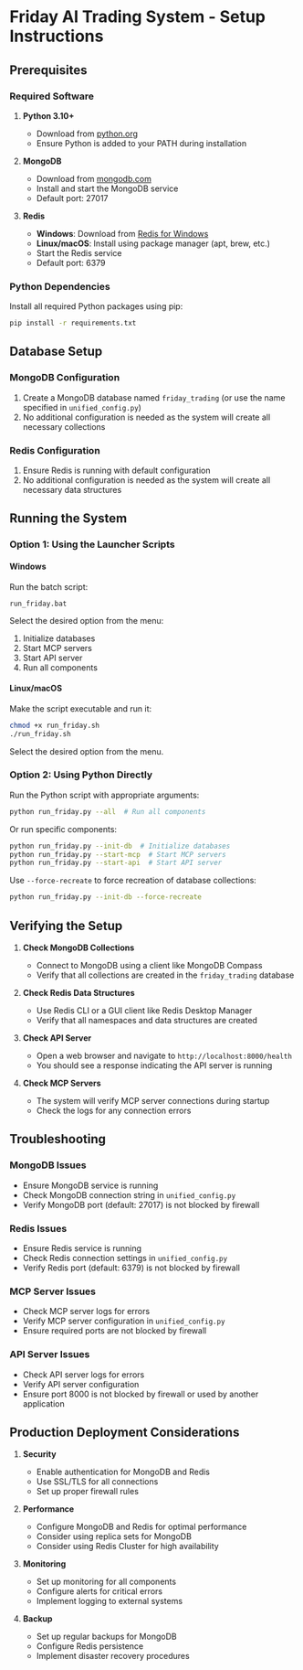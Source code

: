# Friday AI Trading System - Setup Instructions

## Prerequisites

### Required Software

1. **Python 3.10+**
   - Download from [python.org](https://www.python.org/downloads/)
   - Ensure Python is added to your PATH during installation

2. **MongoDB**
   - Download from [mongodb.com](https://www.mongodb.com/try/download/community)
   - Install and start the MongoDB service
   - Default port: 27017

3. **Redis**
   - **Windows**: Download from [Redis for Windows](https://github.com/microsoftarchive/redis/releases)
   - **Linux/macOS**: Install using package manager (apt, brew, etc.)
   - Start the Redis service
   - Default port: 6379

### Python Dependencies

Install all required Python packages using pip:

```bash
pip install -r requirements.txt
```

## Database Setup

### MongoDB Configuration

1. Create a MongoDB database named `friday_trading` (or use the name specified in `unified_config.py`)
2. No additional configuration is needed as the system will create all necessary collections

### Redis Configuration

1. Ensure Redis is running with default configuration
2. No additional configuration is needed as the system will create all necessary data structures

## Running the System

### Option 1: Using the Launcher Scripts

#### Windows

Run the batch script:

```
run_friday.bat
```

Select the desired option from the menu:
1. Initialize databases
2. Start MCP servers
3. Start API server
4. Run all components

#### Linux/macOS

Make the script executable and run it:

```bash
chmod +x run_friday.sh
./run_friday.sh
```

Select the desired option from the menu.

### Option 2: Using Python Directly

Run the Python script with appropriate arguments:

```bash
python run_friday.py --all  # Run all components
```

Or run specific components:

```bash
python run_friday.py --init-db  # Initialize databases
python run_friday.py --start-mcp  # Start MCP servers
python run_friday.py --start-api  # Start API server
```

Use `--force-recreate` to force recreation of database collections:

```bash
python run_friday.py --init-db --force-recreate
```

## Verifying the Setup

1. **Check MongoDB Collections**
   - Connect to MongoDB using a client like MongoDB Compass
   - Verify that all collections are created in the `friday_trading` database

2. **Check Redis Data Structures**
   - Use Redis CLI or a GUI client like Redis Desktop Manager
   - Verify that all namespaces and data structures are created

3. **Check API Server**
   - Open a web browser and navigate to `http://localhost:8000/health`
   - You should see a response indicating the API server is running

4. **Check MCP Servers**
   - The system will verify MCP server connections during startup
   - Check the logs for any connection errors

## Troubleshooting

### MongoDB Issues

- Ensure MongoDB service is running
- Check MongoDB connection string in `unified_config.py`
- Verify MongoDB port (default: 27017) is not blocked by firewall

### Redis Issues

- Ensure Redis service is running
- Check Redis connection settings in `unified_config.py`
- Verify Redis port (default: 6379) is not blocked by firewall

### MCP Server Issues

- Check MCP server logs for errors
- Verify MCP server configuration in `unified_config.py`
- Ensure required ports are not blocked by firewall

### API Server Issues

- Check API server logs for errors
- Verify API server configuration
- Ensure port 8000 is not blocked by firewall or used by another application

## Production Deployment Considerations

1. **Security**
   - Enable authentication for MongoDB and Redis
   - Use SSL/TLS for all connections
   - Set up proper firewall rules

2. **Performance**
   - Configure MongoDB and Redis for optimal performance
   - Consider using replica sets for MongoDB
   - Consider using Redis Cluster for high availability

3. **Monitoring**
   - Set up monitoring for all components
   - Configure alerts for critical errors
   - Implement logging to external systems

4. **Backup**
   - Set up regular backups for MongoDB
   - Configure Redis persistence
   - Implement disaster recovery procedures